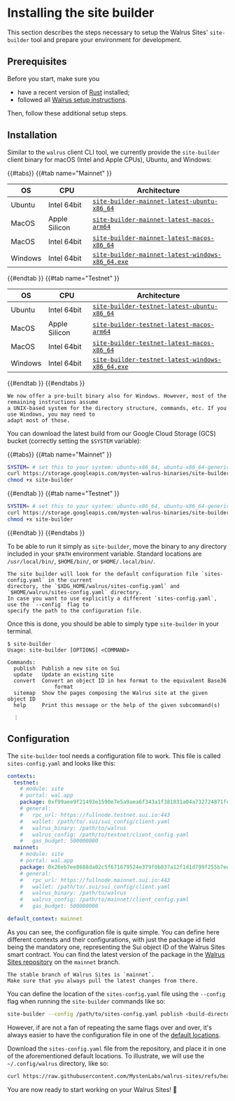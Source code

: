 # Installing the site builder

This section describes the steps necessary to setup the Walrus Sites' `site-builder` tool and
prepare your environment for development.

## Prerequisites

Before you start, make sure you

- have a recent version of [Rust](https://www.rust-lang.org/tools/install) installed;
- followed all [Walrus setup instructions](../usage/setup.md).

Then, follow these additional setup steps.

## Installation

Similar to the `walrus` client CLI tool, we currently provide the `site-builder` client binary for
macOS (Intel and Apple CPUs), Ubuntu, and Windows:

{{#tabs}}
{{#tab name="Mainnet" }}

| OS      | CPU                   | Architecture |
|---------|-----------------------|-----------------------------------------------------------------------------------------------------------------------------------|
| Ubuntu  | Intel 64bit           | [`site-builder-mainnet-latest-ubuntu-x86_64`](https://storage.googleapis.com/mysten-walrus-binaries/site-builder-mainnet-latest-ubuntu-x86_64)                |
| MacOS   | Apple Silicon         | [`site-builder-mainnet-latest-macos-arm64`](https://storage.googleapis.com/mysten-walrus-binaries/site-builder-mainnet-latest-macos-arm64)                    |
| MacOS   | Intel 64bit           | [`site-builder-mainnet-latest-macos-x86_64`](https://storage.googleapis.com/mysten-walrus-binaries/site-builder-mainnet-latest-macos-x86_64)                  |
| Windows | Intel 64bit           | [`site-builder-mainnet-latest-windows-x86_64.exe`](https://storage.googleapis.com/mysten-walrus-binaries/site-builder-mainnet-latest-windows-x86_64.exe)      |

{{#endtab }}
{{#tab name="Testnet" }}

| OS      | CPU                   | Architecture |
|---------|-----------------------|-----------------------------------------------------------------------------------------------------------------------------------|
| Ubuntu  | Intel 64bit           | [`site-builder-testnet-latest-ubuntu-x86_64`](https://storage.googleapis.com/mysten-walrus-binaries/site-builder-testnet-latest-ubuntu-x86_64)                |
| MacOS   | Apple Silicon         | [`site-builder-testnet-latest-macos-arm64`](https://storage.googleapis.com/mysten-walrus-binaries/site-builder-testnet-latest-macos-arm64)                    |
| MacOS   | Intel 64bit           | [`site-builder-testnet-latest-macos-x86_64`](https://storage.googleapis.com/mysten-walrus-binaries/site-builder-testnet-latest-macos-x86_64)                  |
| Windows | Intel 64bit           | [`site-builder-testnet-latest-windows-x86_64.exe`](https://storage.googleapis.com/mysten-walrus-binaries/site-builder-testnet-latest-windows-x86_64.exe)      |

{{#endtab }}
{{#endtabs }}

```admonish title="Windows"
We now offer a pre-built binary also for Windows. However, most of the remaining instructions assume
a UNIX-based system for the directory structure, commands, etc. If you use Windows, you may need to
adapt most of those.
```

You can download the latest build from our Google Cloud Storage (GCS) bucket (correctly setting the
`$SYSTEM` variable):

{{#tabs}}
{{#tab name="Mainnet" }}

``` sh
SYSTEM= # set this to your system: ubuntu-x86_64, ubuntu-x86_64-generic, macos-x86_64, macos-arm64, windows-x86_64.exe
curl https://storage.googleapis.com/mysten-walrus-binaries/site-builder-mainnet-latest-$SYSTEM -o site-builder
chmod +x site-builder
```

{{#endtab }}
{{#tab name="Testnet" }}

``` sh
SYSTEM= # set this to your system: ubuntu-x86_64, ubuntu-x86_64-generic, macos-x86_64, macos-arm64, windows-x86_64.exe
curl https://storage.googleapis.com/mysten-walrus-binaries/site-builder-testnet-latest-$SYSTEM -o site-builder
chmod +x site-builder
```

{{#endtab }}
{{#endtabs }}

To be able to run it simply as `site-builder`, move the binary to any directory included in your
`$PATH` environment variable. Standard locations are `/usr/local/bin/`, `$HOME/bin/`, or
`$HOME/.local/bin/`.

```admonish note
The site builder will look for the default configuration file `sites-config.yaml` in the current
directory, the `$XDG_HOME/walrus/sites-config.yaml` and `$HOME/walrus/sites-config.yaml` directory.
In case you want to use explicitly a different `sites-config.yaml`, use the `--config` flag to
specify the path to the configuration file.
```

Once this is done, you should be able to simply type `site-builder` in your terminal.

```terminal
$ site-builder
Usage: site-builder [OPTIONS] <COMMAND>

Commands:
  publish  Publish a new site on Sui
  update   Update an existing site
  convert  Convert an object ID in hex format to the equivalent Base36
               format
  sitemap  Show the pages composing the Walrus site at the given object ID
  help     Print this message or the help of the given subcommand(s)

  ⋮
```

## Configuration

The `site-builder` tool needs a configuration file to work. This file is called `sites-config.yaml`
and looks like this:

```yaml
contexts:
  testnet:
    # module: site
    # portal: wal.app
    package: 0xf99aee9f21493e1590e7e5a9aea6f343a1f381031a04a732724871fc294be799
    # general:
    #   rpc_url: https://fullnode.testnet.sui.io:443
    #   wallet: /path/to/.sui/sui_config/client.yaml
    #   walrus_binary: /path/to/walrus
    #   walrus_config: /path/to/testnet/client_config.yaml
    #   gas_budget: 500000000
  mainnet:
    # module: site
    # portal: wal.app
    package: 0x26eb7ee8688da02c5f671679524e379f0b837a12f1d1d799f255b7eea260ad27
    # general:
    #   rpc_url: https://fullnode.mainnet.sui.io:443
    #   wallet: /path/to/.sui/sui_config/client.yaml
    #   walrus_binary: /path/to/walrus
    #   walrus_config: /path/to/mainnet/client_config.yaml
    #   gas_budget: 500000000

default_context: mainnet
```

As you can see, the configuration file is quite simple. You can define here different contexts and
their configurations, with just the package id field being the mandatory one, representing the Sui
object ID of the Walrus Sites smart contract. You can find the latest version of the package in the
[Walrus Sites repository](https://github.com/MystenLabs/walrus-sites/tree/mainnet) on the `mainnet`
branch.

```admonish danger title="Walrus Sites stable branch"
The stable branch of Walrus Sites is `mainnet`.
Make sure that you always pull the latest changes from there.
```

You can define the location of the `sites-config.yaml` file using the `--config` flag when running
the `site-builder` commands like so:

``` sh
site-builder --config /path/to/sites-config.yaml publish <build-directory-of-a-site>
```

However, if are not a fan of repeating the same flags over and over, it's always easier to have the
configuration file in one of the [default locations](./tutorial-install.html#admonition-note).

Download the `sites-config.yaml` file from the repository, and place it in one of the aforementioned
default locations. To illustrate, we will use the `~/.config/walrus` directory, like so:

```sh
curl https://raw.githubusercontent.com/MystenLabs/walrus-sites/refs/heads/testnet/sites-config.yaml -o ~/.config/walrus/sites-config.yaml
```

You are now ready to start working on your Walrus Sites! 🎉
